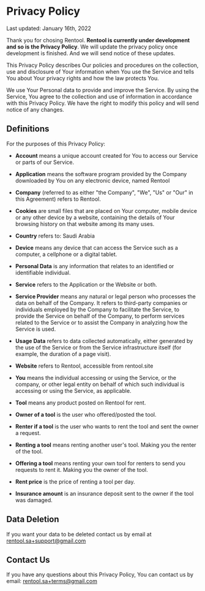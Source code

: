 # Privacy Policy
Last updated: January 16th, 2022

Thank you for chosing Rentool. **Rentool is currently under development and so is the Privacy Policy**. We will update the privacy policy once development is finished. And we will send notice of these updates.

This Privacy Policy describes Our policies and procedures on the collection, use and disclosure of Your information when You use the Service and tells You about Your privacy rights and how the law protects You.

We use Your Personal data to provide and improve the Service. By using the Service, You agree to the collection and use of information in accordance with this Privacy Policy. We have the right to modify this policy and will send notice of any changes.



## Definitions
For the purposes of this Privacy Policy:

- **Account** means a unique account created for You to access our Service or parts of our Service.

- **Application** means the software program provided by the Company downloaded by You on any electronic device, named Rentool

- **Company** (referred to as either "the Company", "We", "Us" or "Our" in this Agreement) refers to Rentool.

- **Cookies** are small files that are placed on Your computer, mobile device or any other device by a website, containing the details of Your browsing history on that website among its many uses.

- **Country** refers to: Saudi Arabia

- **Device** means any device that can access the Service such as a computer, a cellphone or a digital tablet.

- **Personal Data** is any information that relates to an identified or identifiable individual.

- **Service** refers to the Application or the Website or both.

- **Service Provider** means any natural or legal person who processes the data on behalf of the Company. It refers to third-party companies or individuals employed by the Company to facilitate the Service, to provide the Service on behalf of the Company, to perform services related to the Service or to assist the Company in analyzing how the Service is used.

- **Usage Data** refers to data collected automatically, either generated by the use of the Service or from the Service infrastructure itself (for example, the duration of a page visit).

- **Website** refers to Rentool, accessible from rentool.site

- **You** means the individual accessing or using the Service, or the company, or other legal entity on behalf of which such individual is accessing or using the Service, as applicable.

- **Tool** means any product posted on Rentool for rent.

- **Owner of a tool** is the user who offered/posted the tool.

- **Renter if a tool** is the user who wants to rent the tool and sent the owner a request.

- **Renting a tool** means renting another user's tool. Making you the renter of the tool.

- **Offering a tool** means renting your own tool for renters to send you requests to rent it. Making you the owner of the tool.

- **Rent price** is the price of renting a tool per day.

- **Insurance amount** is an insurance deposit sent to the owner if the tool was damaged.

## Data Deletion
If you want your data to be deleted contact us by email at rentool.sa+support@gmail.com

## Contact Us
If you have any questions about this Privacy Policy, You can contact us by email: rentool.sa+terms@gmail.com
